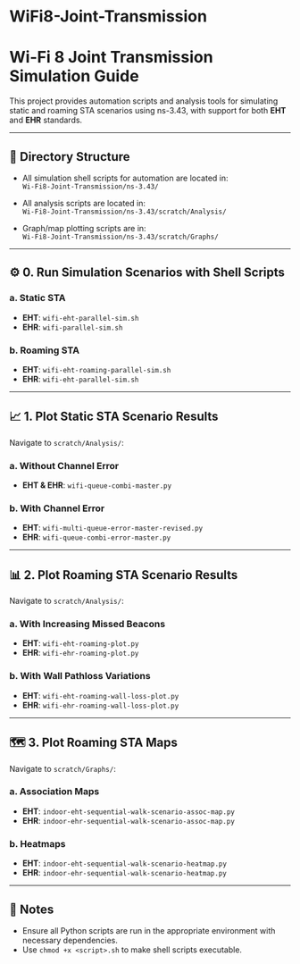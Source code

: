 # WiFi8-Joint-Transmission

# Wi-Fi 8 Joint Transmission Simulation Guide

This project provides automation scripts and analysis tools for simulating static and roaming STA scenarios using ns-3.43, with support for both **EHT** and **EHR** standards.

---

## 📁 Directory Structure

- All simulation shell scripts for automation are located in:  
  `Wi-Fi8-Joint-Transmission/ns-3.43/`
  
- All analysis scripts are located in:  
  `Wi-Fi8-Joint-Transmission/ns-3.43/scratch/Analysis/`
  
- Graph/map plotting scripts are in:  
  `Wi-Fi8-Joint-Transmission/ns-3.43/scratch/Graphs/`

---

## ⚙️ 0. Run Simulation Scenarios with Shell Scripts

### a. Static STA

- **EHT**: `wifi-eht-parallel-sim.sh`  
- **EHR**: `wifi-parallel-sim.sh`

### b. Roaming STA

- **EHT**: `wifi-eht-roaming-parallel-sim.sh`  
- **EHR**: `wifi-eht-parallel-sim.sh`

---

## 📈 1. Plot Static STA Scenario Results

Navigate to `scratch/Analysis/`:

### a. Without Channel Error

- **EHT & EHR**: `wifi-queue-combi-master.py`

### b. With Channel Error

- **EHT**: `wifi-multi-queue-error-master-revised.py`  
- **EHR**: `wifi-queue-combi-error-master.py`

---

## 📊 2. Plot Roaming STA Scenario Results

Navigate to `scratch/Analysis/`:

### a. With Increasing Missed Beacons

- **EHT**: `wifi-eht-roaming-plot.py`  
- **EHR**: `wifi-ehr-roaming-plot.py`

### b. With Wall Pathloss Variations

- **EHT**: `wifi-eht-roaming-wall-loss-plot.py`  
- **EHR**: `wifi-ehr-roaming-wall-loss-plot.py`

---

## 🗺️ 3. Plot Roaming STA Maps

Navigate to `scratch/Graphs/`:

### a. Association Maps

- **EHT**: `indoor-eht-sequential-walk-scenario-assoc-map.py`  
- **EHR**: `indoor-ehr-sequential-walk-scenario-assoc-map.py`

### b. Heatmaps

- **EHT**: `indoor-eht-sequential-walk-scenario-heatmap.py`  
- **EHR**: `indoor-ehr-sequential-walk-scenario-heatmap.py`

---

## 📝 Notes

- Ensure all Python scripts are run in the appropriate environment with necessary dependencies.
- Use `chmod +x <script>.sh` to make shell scripts executable.

